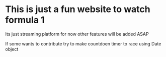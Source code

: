 <h1>This is just a fun website to watch formula 1</h1>

<p>Its just streaming platform for now other features will be added ASAP</p>

<p>If some wants to  contribute try to make countdoen timer to race using Date object</P>